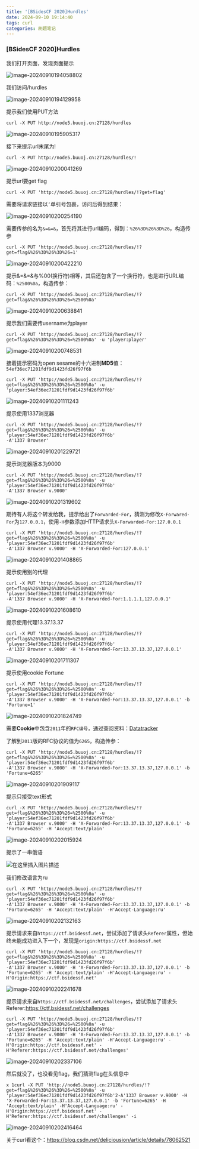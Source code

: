 ```yaml
---
title: '[BSidesCF 2020]Hurdles'
date: 2024-09-10 19:14:40
tags: curl
categories: 刷题笔记
---
```


### [BSidesCF 2020]Hurdles

我们打开页面，发现页面提示

![image-20240910194058802](https://insey.oss-cn-shenzhen.aliyuncs.com/kin/202409101941900.png)

我们访问/hurdles

![image-20240910194129958](https://insey.oss-cn-shenzhen.aliyuncs.com/kin/202409101941023.png)

提示我们使用PUT方法



<!--more-->

```
curl -X PUT http://node5.buuoj.cn:27128/hurdles 
```

![image-20240910195905317](https://insey.oss-cn-shenzhen.aliyuncs.com/kin/202409101959421.png)

接下来提示url末尾为!

```
curl -X PUT http://node5.buuoj.cn:27128/hurdles/!
```

![image-20240910200041269](https://insey.oss-cn-shenzhen.aliyuncs.com/kin/202409102000324.png)

提示url要get flag

```
curl -X PUT 'http://node5.buuoj.cn:27128/hurdles/!?get=flag'
```

需要将请求链接以`‘`单引号包裹，访问后得到结果：

![image-20240910200254190](https://insey.oss-cn-shenzhen.aliyuncs.com/kin/202409102002241.png)

需要传参的名为`&=&=&`，首先将其进行url编码，得到：`%26%3D%26%3D%26`，构造传参

```
curl -X PUT 'http://node5.buuoj.cn:27128/hurdles/!?get=flag&%26%3D%26%3D%26=1'
```

![image-20240910200422210](https://insey.oss-cn-shenzhen.aliyuncs.com/kin/202409102004253.png)

提示&=&=&与%00(换行符)相等，其后还包含了一个换行符，也是进行URL编码：`%2500%0a`，构造传参：

```
curl -X PUT 'http://node5.buuoj.cn:27128/hurdles/!?get=flag&%26%3D%26%3D%26=%2500%0a'
```

![image-20240910200638841](https://insey.oss-cn-shenzhen.aliyuncs.com/kin/202409102006897.png)

提示我们需要传username为player

```
curl -X PUT 'http://node5.buuoj.cn:27128/hurdles/!?get=flag&%26%3D%26%3D%26=%2500%0a' -u 'player:player'
```

![image-20240910200748531](https://insey.oss-cn-shenzhen.aliyuncs.com/kin/202409102007561.png)

接着提示密码为open sesame的十六进制**MD5**值：`54ef36ec71201fdf9d1423fd26f97f6b`

```
curl -X PUT 'http://node5.buuoj.cn:27128/hurdles/!?get=flag&%26%3D%26%3D%26=%2500%0a' -u 'player:54ef36ec71201fdf9d1423fd26f97f6b'
```

![image-20240910201111243](https://insey.oss-cn-shenzhen.aliyuncs.com/kin/202409102011272.png)

提示使用1337浏览器

```
curl -X PUT 'http://node5.buuoj.cn:27128/hurdles/!?get=flag&%26%3D%26%3D%26=%2500%0a' -u 'player:54ef36ec71201fdf9d1423fd26f97f6b'
-A'1337 Browser'
```

![image-20240910201229721](https://insey.oss-cn-shenzhen.aliyuncs.com/kin/202409102012745.png)

提示浏览器版本为9000

```
curl -X PUT 'http://node5.buuoj.cn:27128/hurdles/!?get=flag&%26%3D%26%3D%26=%2500%0a' -u 'player:54ef36ec71201fdf9d1423fd26f97f6b'
-A'1337 Browser v.9000'
```

![image-20240910201319602](https://insey.oss-cn-shenzhen.aliyuncs.com/kin/202409102013679.png)

期待有人将这个转发给我，提示给出了`Forwarded-For`，猜测为修改`X-Forwared-For`为`127.0.0.1`，使用`-H`参数添加HTTP请求头`X-Forwarded-For:127.0.0.1`

```
curl -X PUT 'http://node5.buuoj.cn:27128/hurdles/!?get=flag&%26%3D%26%3D%26=%2500%0a' -u 'player:54ef36ec71201fdf9d1423fd26f97f6b'
-A'1337 Browser v.9000' -H 'X-Forwarded-For:127.0.0.1'
```

![image-20240910201408865](https://insey.oss-cn-shenzhen.aliyuncs.com/kin/202409102014951.png)

提示使用别的代理

```
curl -X PUT 'http://node5.buuoj.cn:27128/hurdles/!?get=flag&%26%3D%26%3D%26=%2500%0a' -u 'player:54ef36ec71201fdf9d1423fd26f97f6b'
-A'1337 Browser v.9000' -H 'X-Forwarded-For:1.1.1.1,127.0.0.1'

```

![image-20240910201608610](https://insey.oss-cn-shenzhen.aliyuncs.com/kin/202409102016669.png)

提示使用代理13.37.13.37

```
curl -X PUT 'http://node5.buuoj.cn:27128/hurdles/!?get=flag&%26%3D%26%3D%26=%2500%0a' -u 'player:54ef36ec71201fdf9d1423fd26f97f6b'
-A'1337 Browser v.9000' -H 'X-Forwarded-For:13.37.13.37,127.0.0.1'
```

![image-20240910201711307](https://insey.oss-cn-shenzhen.aliyuncs.com/kin/202409102017360.png)

提示使用cookie Fortune

```
curl -X PUT 'http://node5.buuoj.cn:27128/hurdles/!?get=flag&%26%3D%26%3D%26=%2500%0a' -u 'player:54ef36ec71201fdf9d1423fd26f97f6b'
-A'1337 Browser v.9000' -H 'X-Forwarded-For:13.37.13.37,127.0.0.1' -b 'Fortune=1'
```

![image-20240910201824749](https://insey.oss-cn-shenzhen.aliyuncs.com/kin/202409102018831.png)

需要**Cookie**中包含`2011`年的`RFC编号`，通过查阅资料：[Datatracker](https://datatracker.ietf.org/doc/rfc6265/)

了解到`2011`版的RFC协议的值为`6265`，构造传参：

```
curl -X PUT 'http://node5.buuoj.cn:27128/hurdles/!?get=flag&%26%3D%26%3D%26=%2500%0a' -u 'player:54ef36ec71201fdf9d1423fd26f97f6b'
-A'1337 Browser v.9000' -H 'X-Forwarded-For:13.37.13.37,127.0.0.1' -b 'Fortune=6265'
```

![image-20240910201909117](https://insey.oss-cn-shenzhen.aliyuncs.com/kin/202409102019154.png)

提示只接受text形式

```
curl -X PUT 'http://node5.buuoj.cn:27128/hurdles/!?get=flag&%26%3D%26%3D%26=%2500%0a' -u 'player:54ef36ec71201fdf9d1423fd26f97f6b'
-A'1337 Browser v.9000' -H 'X-Forwarded-For:13.37.13.37,127.0.0.1' -b 'Fortune=6265' -H 'Accept:text/plain'
```

![image-20240910202015924](https://insey.oss-cn-shenzhen.aliyuncs.com/kin/202409102020980.png)

提示了一串俄语

![在这里插入图片描述](https://i-blog.csdnimg.cn/blog_migrate/f65c14a67728393424645391c769f227.png)

我们修改语言为ru

```
curl -X PUT 'http://node5.buuoj.cn:27128/hurdles/!?get=flag&%26%3D%26%3D%26=%2500%0a' -u 'player:54ef36ec71201fdf9d1423fd26f97f6b'
-A'1337 Browser v.9000' -H 'X-Forwarded-For:13.37.13.37,127.0.0.1' -b 'Fortune=6265' -H 'Accept:text/plain' -H'Accept-Language:ru'
```

![image-20240910202132163](https://insey.oss-cn-shenzhen.aliyuncs.com/kin/202409102021248.png)

提示请求来自`https://ctf.bsidessf.net`，尝试添加了请求头`Referer`属性，但始终未能成功进入下一个，发现是`origin:https://ctf.bsidessf.net`

```
curl -X PUT 'http://node5.buuoj.cn:27128/hurdles/!?get=flag&%26%3D%26%3D%26=%2500%0a' -u 'player:54ef36ec71201fdf9d1423fd26f97f6b'
-A'1337 Browser v.9000' -H 'X-Forwarded-For:13.37.13.37,127.0.0.1' -b 'Fortune=6265' -H 'Accept:text/plain' -H'Accept-Language:ru' -H'Origin:https://ctf.bsidessf.net'
```

![image-20240910202241678](https://insey.oss-cn-shenzhen.aliyuncs.com/kin/202409102022770.png)

提示请求来自`https://ctf.bsidessf.net/challenges`，尝试添加了请求头Referer:https://ctf.bsidessf.net/challenges

```
curl -X PUT 'http://node5.buuoj.cn:27128/hurdles/!?get=flag&%26%3D%26%3D%26=%2500%0a' -u 'player:54ef36ec71201fdf9d1423fd26f97f6b'
-A'1337 Browser v.9000' -H 'X-Forwarded-For:13.37.13.37,127.0.0.1' -b 'Fortune=6265' -H 'Accept:text/plain' -H'Accept-Language:ru' -H'Origin:https://ctf.bsidessf.net' -H'Referer:https://ctf.bsidessf.net/challenges'
```

![image-20240910202337106](https://insey.oss-cn-shenzhen.aliyuncs.com/kin/202409102023189.png)

然后就没了，也没看见flag，我们猜测flag在头信息中

```
x 1curl -X PUT 'http://node5.buuoj.cn:27128/hurdles/!?get=flag&%26%3D%26%3D%26=%2500%0a' -u 'player:54ef36ec71201fdf9d1423fd26f97f6b'2-A'1337 Browser v.9000' -H 'X-Forwarded-For:13.37.13.37,127.0.0.1' -b 'Fortune=6265' -H 'Accept:text/plain' -H'Accept-Language:ru' -H'Origin:https://ctf.bsidessf.net' -H'Referer:https://ctf.bsidessf.net/challenges' -i
```

![image-20240910202416464](https://insey.oss-cn-shenzhen.aliyuncs.com/kin/202409102024543.png)

关于curl看这个：https://blog.csdn.net/deliciousion/article/details/78062521
